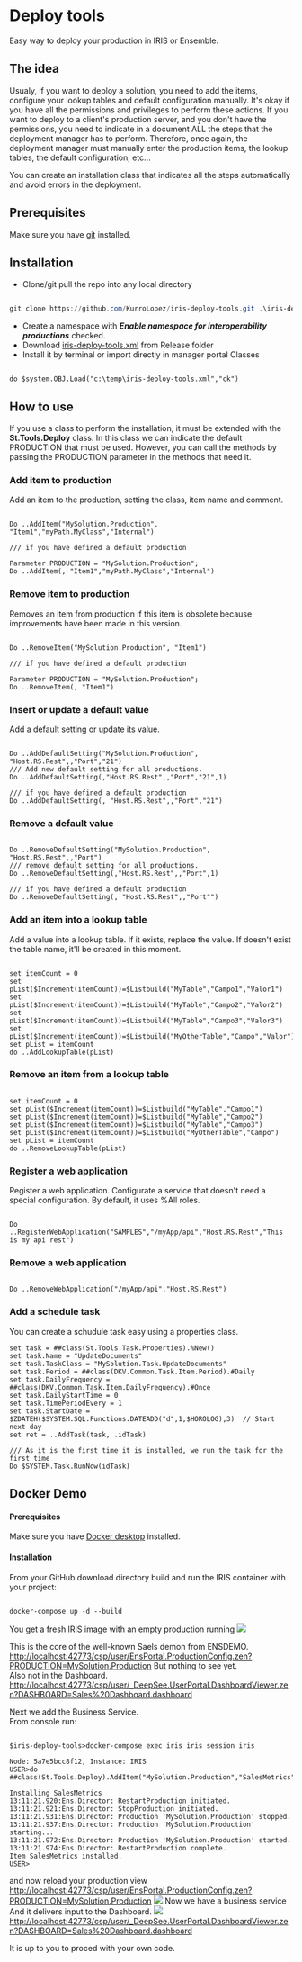 # Deploy tools

Easy way to deploy your production in IRIS or Ensemble.

## The idea

Usualy, if you want to deploy a solution, you need to add the items, configure your lookup tables and default configuration manually.
It's okay if you have all the permissions and privileges to perform these actions. If you want to deploy to a client's production server, and you don't have the permissions, you need to indicate in a document ALL the steps that the deployment manager has to perform.
Therefore, once again, the deployment manager must manually enter the production items, the lookup tables, the default configuration, etc...

You can create an installation class that indicates all the steps automatically and avoid errors in the deployment.

## Prerequisites

Make sure you have [git](https://git-scm.com/book/en/v2/Getting-Started-Installing-Git "git") installed.

## Installation

- Clone/git pull the repo into any local directory

```powershell

git clone https://github.com/KurroLopez/iris-deploy-tools.git .\iris-deploy-tools

```

- Create a namespace with ***Enable namespace for interoperability productions*** checked.
- Download [iris-deploy-tools.xml](https://github.com/KurroLopez/iris-deploy-tools/blob/master/Release/iris-deploy-tools.xml) from Release folder
- Install it by terminal or import directly in manager portal Classes

```objectscript

do $system.OBJ.Load("c:\temp\iris-deploy-tools.xml","ck")

```

## How to use

If you use a class to perform the installation, it must be extended with the **St.Tools.Deploy** class. In this class we can indicate the default PRODUCTION that must be used.
However, you can call the methods by passing the PRODUCTION parameter in the methods that need it.

### Add item to production

Add an item to the production, setting the class, item name and comment.

```objectscript

Do ..AddItem("MySolution.Production", "Item1","myPath.MyClass","Internal")

/// if you have defined a default production

Parameter PRODUCTION = "MySolution.Production";
Do ..AddItem(, "Item1","myPath.MyClass","Internal")

```

### Remove item to production

Removes an item from production if this item is obsolete because improvements have been made in this version.

```objectscript

Do ..RemoveItem("MySolution.Production", "Item1")

/// if you have defined a default production

Parameter PRODUCTION = "MySolution.Production";
Do ..RemoveItem(, "Item1")

```

### Insert or update a default value

Add a default setting or update its value.

```objectscript

Do ..AddDefaultSetting("MySolution.Production", "Host.RS.Rest",,"Port","21")
/// Add new default setting for all productions.
Do ..AddDefaultSetting(,"Host.RS.Rest",,"Port","21",1)

/// if you have defined a default production
Do ..AddDefaultSetting(, "Host.RS.Rest",,"Port","21")

```

### Remove a default value

```objectscript

Do ..RemoveDefaultSetting("MySolution.Production", "Host.RS.Rest",,"Port")
/// remove default setting for all productions.
Do ..RemoveDefaultSetting(,"Host.RS.Rest",,"Port",1)

/// if you have defined a default production
Do ..RemoveDefaultSetting(, "Host.RS.Rest",,"Port"")

```

### Add an item into a lookup table

Add a value into a lookup table. If it exists, replace the value. If doesn't exist the table name, it'll be created in this moment.

```objectscript

set itemCount = 0
set pList($Increment(itemCount))=$Listbuild("MyTable","Campo1","Valor1")
set pList($Increment(itemCount))=$Listbuild("MyTable","Campo2","Valor2")
set pList($Increment(itemCount))=$Listbuild("MyTable","Campo3","Valor3")
set pList($Increment(itemCount))=$Listbuild("MyOtherTable","Campo","Valor")
set pList = itemCount
do ..AddLookupTable(pList)

```

### Remove an item from a lookup table

```objectscript

set itemCount = 0
set pList($Increment(itemCount))=$Listbuild("MyTable","Campo1")
set pList($Increment(itemCount))=$Listbuild("MyTable","Campo2")
set pList($Increment(itemCount))=$Listbuild("MyTable","Campo3")
set pList($Increment(itemCount))=$Listbuild("MyOtherTable","Campo")
set pList = itemCount
do ..RemoveLookupTable(pList)

```

### Register a web application

Register a web application. Configurate a service that doesn't need a special configuration.
By default, it uses %All roles.

```objectscript

Do ..RegisterWebApplication("SAMPLES","/myApp/api","Host.RS.Rest","This is my api rest")

```

### Remove a web application

```objectscript

Do ..RemoveWebApplication("/myApp/api","Host.RS.Rest")

```

### Add a schedule task

You can create a schudule task easy using a properties class.

```objectscript
set task = ##class(St.Tools.Task.Properties).%New()
set task.Name = "UpdateDocuments"
set task.TaskClass = "MySolution.Task.UpdateDocuments"
set task.Period = ##class(DKV.Common.Task.Item.Period).#Daily
set task.DailyFrequency = ##class(DKV.Common.Task.Item.DailyFrequency).#Once
set task.DailyStartTime = 0
set task.TimePeriodEvery = 1
set task.StartDate = $ZDATEH($SYSTEM.SQL.Functions.DATEADD("d",1,$HOROLOG),3)  // Start next day
set ret = ..AddTask(task, .idTask)

/// As it is the first time it is installed, we run the task for the first time
Do $SYSTEM.Task.RunNow(idTask)
```

## Docker Demo

#### Prerequisites

Make sure you have [Docker desktop](https://www.docker.com/products/docker-desktop) installed.  

#### Installation

From your GitHub download directory build and run the IRIS container with your project:

```

docker-compose up -d --build

```

You get a fresh IRIS image with an empty production running
![](img1.JPG)

This is the core of the well-known Saels demon from ENSDEMO.
<http://localhost:42773/csp/user/EnsPortal.ProductionConfig.zen?PRODUCTION=MySolution.Production>
But nothing to see yet.  
Also not in the Dashboard.
<http://localhost:42773/csp/user/_DeepSee.UserPortal.DashboardViewer.zen?DASHBOARD=Sales%20Dashboard.dashboard>

Next we add the Business Service.  
From console run:  

```

$iris-deploy-tools>docker-compose exec iris iris session iris

Node: 5a7e5bcc8f12, Instance: IRIS
USER>do ##class(St.Tools.Deploy).AddItem("MySolution.Production","SalesMetrics","MySolution.SalesMetrics")

Installing SalesMetrics
13:11:21.920:Ens.Director: RestartProduction initiated.
13:11:21.921:Ens.Director: StopProduction initiated.
13:11:21.931:Ens.Director: Production 'MySolution.Production' stopped.
13:11:21.937:Ens.Director: Production 'MySolution.Production' starting...
13:11:21.972:Ens.Director: Production 'MySolution.Production' started.
13:11:21.974:Ens.Director: RestartProduction complete.
Item SalesMetrics installed.
USER>
```

and now reload your production view  
<http://localhost:42773/csp/user/EnsPortal.ProductionConfig.zen?PRODUCTION=MySolution.Production>
![](img2.JPG)
Now we have a business service  
And it delivers input to the Dashboard.
![](img3.JPG)
<http://localhost:42773/csp/user/_DeepSee.UserPortal.DashboardViewer.zen?DASHBOARD=Sales%20Dashboard.dashboard>

It is up to you to proced with your own code.

